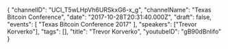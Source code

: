 {
    "channelID": "UCI_T5wLHpVh6URSkxG6-x_g",
    "channelName": "Texas Bitcoin Conference",
    "date": "2017-10-28T20:31:40.000Z",
    "draft": false,
    "events": [
        "Texas Bitcoin Conference 2017"
    ],
    "speakers": ["Trevor Korverko"],
    "tags": [],
    "title": "Trevor Korverko",
    "youtubeID": "gB90dBnlifo"
}
